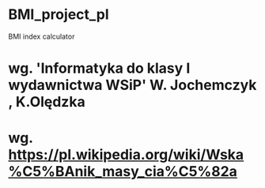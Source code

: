 # BMI_project_pl
BMI index calculator

# wg. 'Informatyka do klasy I wydawnictwa WSiP' W. Jochemczyk , K.Olędzka
# wg. https://pl.wikipedia.org/wiki/Wska%C5%BAnik_masy_cia%C5%82a

